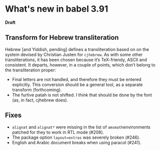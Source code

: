 
# What's new in babel 3.91

**Draft**

## Transform for Hebrew transliteration

Hebrew [and Yiddish, pending] defines a transliteration based on on the
system devised by Christian Justen for `cjhebrew`. As with some other
transliterations, it has been chosen because it’s TeX-friendy, ASCII
and consistent. It departs, however, in a couple of points, which don’t
belong to the transliteration proper:
* Final letters are not handled, and therefore they must be entered
  explicitly. This conversion should be a general tool, as a separate
  transform (forthcoming).
* The furtive patah is not shifted. I think that should be done by the
  font (as, in fact, cjhebrew does).
  
## Fixes

* `alignat` and `alignat*` were missing in the list of
  `amsmath`environments patched for they to work in RTL mode (#208).
* The package option `layout=extras` was severely broken (#246).
* English and Arabic document breaks when using paracol (#241).